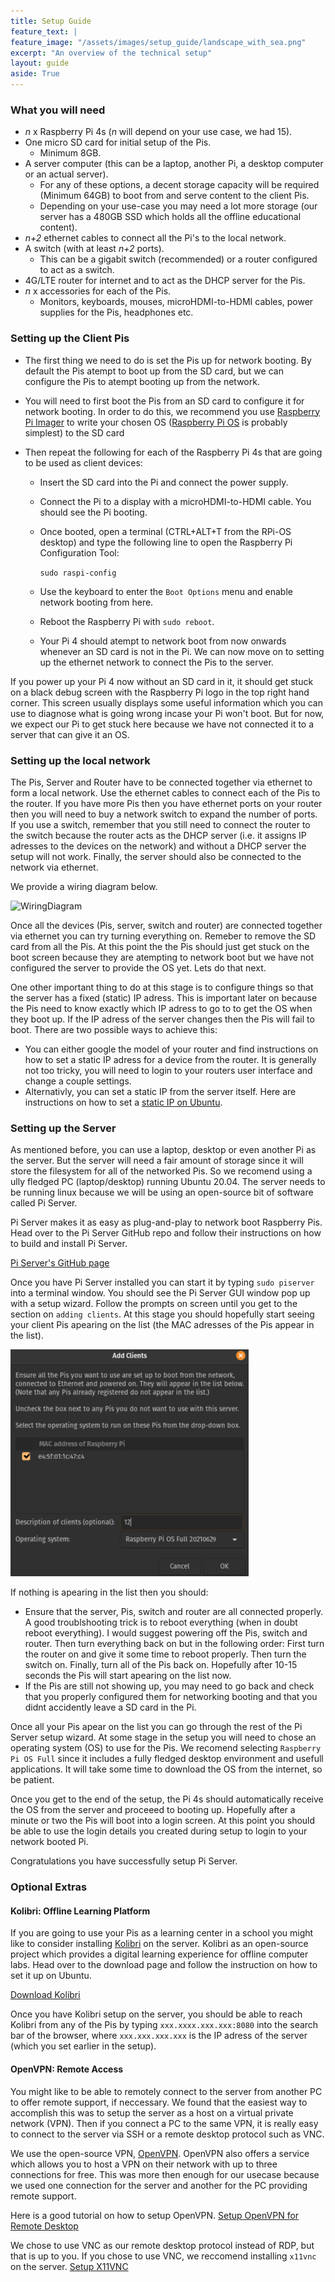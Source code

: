 ```yaml
---
title: Setup Guide
feature_text: |
feature_image: "/assets/images/setup_guide/landscape_with_sea.png"
excerpt: "An overview of the technical setup"
layout: guide
aside: True
---
```


### What you will need
- *n* x Raspberry Pi 4s (*n* will depend on your use case, we had 15).
- One micro SD card for initial setup of the Pis.
  - Minimum 8GB.
- A server computer (this can be a laptop, another Pi, a desktop computer or an actual server).
  - For any of these options, a decent storage capacity will be required (Minimum 64GB) to boot from and serve content to the client Pis.
  - Depending on your use-case you may need a lot more storage (our server has a 480GB SSD which holds all the offline educational content).
- *n+2* ethernet cables to connect all the Pi's to the local network. 
- A switch (with at least *n+2* ports).
  - This can be a gigabit switch (recommended) or a router configured to act as a switch.
- 4G/LTE router for internet and to act as the DHCP server for the Pis.
- *n* x accessories for each of the Pis.
  - Monitors, keyboards, mouses, microHDMI-to-HDMI cables, power supplies for the Pis, headphones etc.

### Setting up the Client Pis
- The first thing we need to do is set the Pis up for network booting. By default the Pis atempt to boot up from the SD card, but we can configure the Pis to atempt booting up from the network.
- You will need to first boot the Pis from an SD card to configure it for network booting. In order to do this, we recommend you use [Raspberry Pi Imager](https://www.raspberrypi.org/software/) to write your chosen OS ([Raspberry Pi OS](https://www.raspberrypi.org/software/operating-systems/#raspberry-pi-os-32-bit) is probably simplest) to the SD card

- Then repeat the following for each of the Raspberry Pi 4s that are going to be used as client devices:
  - Insert the SD card into the Pi and connect the power supply.
  - Connect the Pi to a display with a microHDMI-to-HDMI cable. You should see the Pi booting.
  - Once booted, open a terminal (CTRL+ALT+T from the RPi-OS desktop) and type the following line to open the Raspberry Pi Configuration Tool: 
  
    `sudo raspi-config`
  
  - Use the keyboard to enter the `Boot Options` menu and enable network booting from here.
  - Reboot the Raspberry Pi with `sudo reboot`.
  - Your Pi 4 should atempt to network boot from now onwards whenever an SD card is not in the Pi. We can now move on to setting up the ethernet network to connect     the Pis to the server. 

If you power up your Pi 4 now without an SD card in it, it should get stuck on a black debug screen with the Raspberry Pi logo in the top right hand corner. This screen usually displays some useful information which you can use to diagnose what is going wrong incase your Pi won't boot. But for now, we expect our Pi to get stuck here because we have not connected it to a server that can give it an OS.


### Setting up the local network
The Pis, Server and Router have to be connected together via ethernet to form a local network. Use the ethernet cables to connect each of the Pis to the router. If you have more Pis then you have ethernet ports on your router then you will need to buy a network switch to expand the number of ports. If you use a switch, remember that you still need to connect the router to the switch because the router acts as the DHCP server (i.e. it assigns IP adresses to the devices on the network) and without a DHCP server the setup will not work. Finally, the server should also be connected to the network via ethernet. 

We provide a wiring diagram below.

![WiringDiagram](/assets/images/setup_guide/WiringDiagramV2.png)

Once all the devices (Pis, server, switch and router) are connected together via ethernet you can try turning everything on. Remeber to remove the SD card from all the Pis. At this point the the Pis should just get stuck on the boot screen because they are atempting to network boot but we have not configured the server to provide the OS yet. Lets do that next.

One other important thing to do at this stage is to configure things so that the server has a fixed (static) IP adress. This is important later on because the Pis need to know exactly which IP adress to go to to get the OS when they boot up. If the IP adress of the server changes then the Pis will fail to boot. There are two possible ways to achieve this:
- You can either google the model of your router and find instructions on how to set a static IP adress for a device from the router. It is generally not too tricky, you will need to login to your routers user interface and change a couple settings. 
- Alternativly, you can set a static IP from the server itself. Here are instructions on how to set a [static IP on Ubuntu](https://linuxconfig.org/how-to-configure-static-ip-address-on-ubuntu-18-10-cosmic-cuttlefish-linux). 

### Setting up the Server
As mentioned before, you can use a laptop, desktop or even another Pi as the server. But the server will need a fair amount of storage since it will store the filesystem for all of the networked Pis. So we recomend using a ully fledged PC (laptop/desktop) running Ubuntu 20.04. The server needs to be running linux because we will be using an open-source bit of software called Pi Server.

Pi Server makes it as easy as plug-and-play to network boot Raspberry Pis. Head over to the Pi Server GitHub repo and follow their instructions on how to build and install Pi Server.

[Pi Server's GitHub page](https://github.com/raspberrypi/piserver)

Once you have Pi Server installed you can start it by typing `sudo piserver` into a terminal window. You should see the Pi Server GUI window pop up with a setup wizard. Follow the prompts on screen until you get to the section on `adding clients`. At this stage you should hopefully start seeing your client Pis apearing on the list (the MAC adresses of the Pis appear in the list).

![Add Clients](/assets/images/setup_guide/piserver2.png)

If nothing is apearing in the list then you should:
  - Ensure that the server, Pis, switch and router are all connected properly. A good troublshooting trick is to reboot everything (when in doubt reboot everything). I would suggest powering off the Pis, switch and router. Then turn everything back on but in the following order: First turn the router on and give it some time to reboot properly. Then turn the switch on. Finally, turn all of the Pis back on. Hopefully after 10-15 seconds the Pis will start apearing on the list now.
  - If the Pis are still not showing up, you may need to go back and check that you properly configured them for networking booting and that you didnt accidently leave a SD card in the Pi.

Once all your Pis apear on the list you can go through the rest of the Pi Server setup wizard. At some stage in the setup you will need to chose an operating system (OS) to use for the Pis. We recomend selecting `Raspberry Pi OS Full` since it includes a fully fledged desktop environment and usefull applications. It will take some time to download the OS from the internet, so be patient.

Once you get to the end of the setup, the Pi 4s should automatically receive the OS from the server and proceeed to booting up. Hopefully after a minute or two the Pis will boot into a login screen. At this point you should be able to use the login details you created during setup to login to your network booted Pi.

Congratulations you have successfully setup Pi Server.

### Optional Extras

#### Kolibri: Offline Learning Platform
If you are going to use your Pis as a learning center in a school you might like to consider installing [Kolibri](https://github.com/learningequality/kolibri) on the server. Kolibri as an open-source project which provides a digital learning experience for offline computer labs. Head over to the download page and follow the instruction on how to set it up on Ubuntu. 

[Download Kolibri](https://learningequality.org/download/)

Once you have Kolibri setup on the server, you should be able to reach Kolibri from any of the Pis by typing  `xxx.xxxx.xxx.xxx:8080` into the search bar of the browser, where `xxx.xxx.xxx.xxx` is the IP adress of the server (which you set earlier in the setup).

#### OpenVPN: Remote Access
You might like to be able to remotely connect to the server from another PC to offer remote support, if neccessary. We found that the easiest way to accomplish this was to setup the server as a host on a virtual private network (VPN). Then if you connect a PC to the same VPN, it is really easy to connect to the server via SSH or a remote desktop protocol such as VNC. 

We use the open-source VPN, [OpenVPN](https://openvpn.net/). OpenVPN also offers a service which allows you to host a VPN on their network with up to three connections for free. This was more then enough for our usecase because we used one connection for the server and another for the PC providing remote support.

Here is a good tutorial on how to setup OpenVPN. 
[Setup OpenVPN for Remote Desktop](https://openvpn.net/for/securing-rdp-for-remote-work/)

We chose to use VNC as our remote desktop protocol instead of RDP, but that is up to you. If you chose to use VNC, we reccomend installing `x11vnc` on the server. 
[Setup X11VNC](https://tecadmin.net/setup-x11vnc-server-on-ubuntu-linuxmint/)

